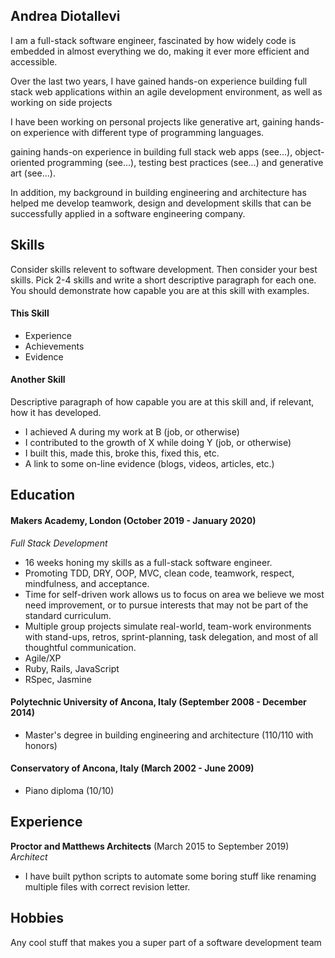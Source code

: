 ## Andrea Diotallevi

I am a full-stack software engineer, fascinated by how widely code is embedded in almost everything we do, making it ever more efficient and accessible.


Over the last two years, I have gained hands-on experience building full stack web applications within an agile development environment, as well as working on side projects


I have been working on personal projects like generative art, gaining hands-on experience with different type of programming languages.

gaining hands-on experience in building full stack web apps (see...), object-oriented programming (see...), testing best practices (see...) and generative art (see...).

In addition, my background in building engineering and architecture has helped me develop teamwork, design and development skills that can be successfully applied in a software engineering company.

## Skills

Consider skills relevent to software development. Then consider your best skills. Pick 2-4 skills and write a short descriptive paragraph for each one. You should demonstrate how capable you are at this skill with examples.

#### This Skill

- Experience
- Achievements
- Evidence

#### Another Skill

Descriptive paragraph of how capable you are at this skill and, if relevant, how it has developed.

- I achieved A during my work at B (job, or otherwise)
- I contributed to the growth of X while doing Y (job, or otherwise)
- I built this, made this, broke this, fixed this, etc.
- A link to some on-line evidence (blogs, videos, articles, etc.)

## Education

#### Makers Academy, London (October 2019 - January 2020)

*Full Stack Development*  

- 16 weeks honing my skills as a full-stack software engineer.
- Promoting TDD, DRY, OOP, MVC, clean code, teamwork, respect, mindfulness, and acceptance.
- Time for self-driven work allows us to focus on area we believe we most need improvement, or to pursue interests that may not be part of the standard curriculum.
- Multiple group projects simulate real-world, team-work environments with stand-ups, retros, sprint-planning, task delegation, and most of all thoughtful communication.
- Agile/XP
- Ruby, Rails, JavaScript
- RSpec, Jasmine

#### Polytechnic University of Ancona, Italy (September 2008 - December 2014)

- Master's degree in building engineering and architecture (110/110 with honors)

#### Conservatory of Ancona, Italy (March 2002 - June 2009)

- Piano diploma (10/10)

## Experience

**Proctor and Matthews Architects** (March 2015 to September 2019)    
*Architect*  
- I have built python scripts to automate some boring stuff like renaming multiple files with correct revision letter.

## Hobbies

Any cool stuff that makes you a super part of a software development team

